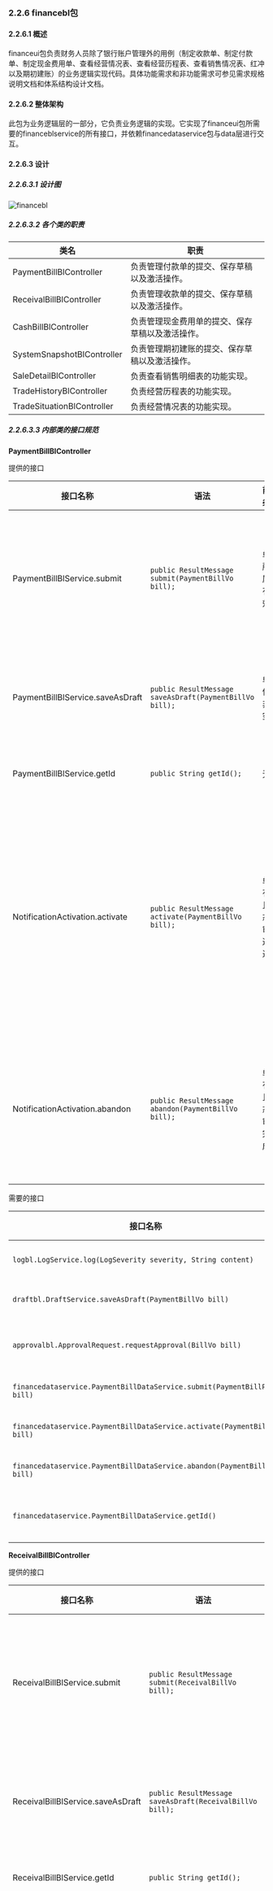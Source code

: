 ### 2.2.6 financebl包

#### 2.2.6.1 概述

financeui包负责财务人员除了银行账户管理外的用例（制定收款单、制定付款单、制定现金费用单、查看经营情况表、查看经营历程表、查看销售情况表、红冲以及期初建账）的业务逻辑实现代码。具体功能需求和非功能需求可参见需求规格说明文档和体系结构设计文档。

#### 2.2.6.2 整体架构

此包为业务逻辑层的一部分，它负责业务逻辑的实现。它实现了financeui包所需要的financeblservice的所有接口，并依赖financedataservice包与data层进行交互。

#### 2.2.6.3 设计

##### 2.2.6.3.1 设计图

![financebl](../../img/设计图/financebl.png)

##### 2.2.6.3.2 各个类的职责

| 类名 | 职责 |
|-----| -----|
| PaymentBillBlController | 负责管理付款单的提交、保存草稿以及激活操作。|
| ReceivalBillBlController | 负责管理收款单的提交、保存草稿以及激活操作。|
| CashBillBlController | 负责管理现金费用单的提交、保存草稿以及激活操作。 |
| SystemSnapshotBlController | 负责管理期初建账的提交、保存草稿以及激活操作。 |
| SaleDetailBlController | 负责查看销售明细表的功能实现。|
| TradeHistoryBlController | 负责经营历程表的功能实现。 |
| TradeSituationBlController | 负责经营情况表的功能实现。|


##### 2.2.6.3.3 内部类的接口规范

**PaymentBillBlController**

提供的接口

| 接口名称                                     | 语法                                       | 前置条件                         | 后置条件                                  |
| ---------------------------------------- | ---------------------------------------- | ---------------------------- | ------------------------------------- |
| PaymentBillBlService.submit     | `public ResultMessage submit(PaymentBillVo bill);` | 单据所有属性有效。                    | 单据已经保存到数据库，持久化信息已经保存。                 |
| PaymentBillBlService.saveAsDraft | `public ResultMessage saveAsDraft(PaymentBillVo bill);` | 单据信息非空。                      | 保存草稿，持久化信息已经保存。                       |
| PaymentBillBlService.getId      | `public String getId(); ` | 无。 | 获得新单据的ID。|
| NotificationActivation.activate          | `public ResultMessage activate(PaymentBillVo bill);` | 单据有效且状态为审批通过。                | 系统修改对应银行账户和客户信息，修改单据状态为已入账，持久化信息已经保存。 |
| NotificationActivation.abandon           | `public ResultMessage abandon(PaymentBillVo bill);` | 单据有效且状态为审批完成。                | 系统修改单据状态为已经废弃，持久化信息已经保存。              |

需要的接口

| 接口名称                                     | 服务名          |
| ---------------------------------------- | ------------ |
| `logbl.LogService.log(LogSeverity severity, String content)` | 记录日志。|
| `draftbl.DraftService.saveAsDraft(PaymentBillVo bill)` | 保存草稿。|
| `approvalbl.ApprovalRequest.requestApproval(BillVo bill)` | 提交等待审核。|
| `financedataservice.PaymentBillDataService.submit(PaymentBillPo bill)` | 提交新单据。       |
| `financedataservice.PaymentBillDataService.activate(PaymentBillPo bill) ` | 使单据入账。       |
| `financedataservice.PaymentBillDataService.abandon(PaymentBillPo bill)` | 废弃单据。        |
| `financedataservice.PaymentBillDataService.getId()` | 获得新单据的ID。|

**ReceivalBillBlController**

提供的接口

| 接口名称                                     | 语法                                       | 前置条件                         | 后置条件                                  |
| ---------------------------------------- | ---------------------------------------- | ---------------------------- | ------------------------------------- |
| ReceivalBillBlService.submit     | `public ResultMessage submit(ReceivalBillVo bill);` | 单据所有属性有效。                    | 单据已经保存到数据库，持久化信息已经保存。                 |
| ReceivalBillBlService.saveAsDraft | `public ResultMessage saveAsDraft(ReceivalBillVo bill);` | 单据信息非空。                      | 保存草稿，持久化信息已经保存。                       |
| ReceivalBillBlService.getId      | `public String getId(); ` | 无。 | 获得新单据的ID。|
| NotificationActivation.activate          | `public ResultMessage activate(ReceivalBillVo bill);` | 单据有效且状态为审批通过。                | 系统修改对应银行账户和客户信息，修改单据状态为已入账，持久化信息已经保存。 |
| NotificationActivation.abandon           | `public ResultMessage abandon(ReceivalBillVo bill);` | 单据有效且状态为审批完成。                | 系统修改单据状态为已经废弃，持久化信息已经保存。              |

需要的接口

| 接口名称                                     | 服务名          |
| ---------------------------------------- | ------------ |
| `logbl.LogService.log(LogSeverity severity, String content)` | 记录日志。|
| `draftbl.DraftService.saveAsDraft(ReceivalBillVo bill)` | 保存草稿。|
| `approvalbl.ApprovalRequest.requestApproval(BillVo bill)` | 提交等待审核。|
| `financedataservice.ReceivalBillDataService.submit(ReceivalBillPo bill)` | 提交新单据。       |
| `financedataservice.ReceivalBillDataService.activate(ReceivalBillPo bill) ` | 使单据入账。       |
| `financedataservice.ReceivalBillDataService.abandon(ReceivalBillPo bill)` | 废弃单据。        |
| `financedataservice.ReceivalBillDataService.getId()` | 获得新单据的ID。|

**CashBillBlController**

提供的接口

| 接口名称                                     | 语法                                       | 前置条件                         | 后置条件                                  |
| ---------------------------------------- | ---------------------------------------- | ---------------------------- | ------------------------------------- |
| CashBillBlService.submit     | `public ResultMessage submit(CashBillVo bill);` | 单据所有属性有效。                    | 单据已经保存到数据库，持久化信息已经保存。                 |
| CashBillBlService.saveAsDraft | `public ResultMessage saveAsDraft(CashBillVo bill);` | 单据信息非空。                      | 保存草稿，持久化信息已经保存。                       |
| CashBillBlService.getId      | `public String getId(); ` | 无。 | 获得新单据的ID。|
| NotificationActivation.activate          | `public ResultMessage activate(CashBillVo bill);` | 单据有效且状态为审批通过。                | 系统修改对应银行账户和客户信息，修改单据状态为已入账，持久化信息已经保存。 |
| NotificationActivation.abandon           | `public ResultMessage abandon(CashBillVo bill);` | 单据有效且状态为审批完成。                | 系统修改单据状态为已经废弃，持久化信息已经保存。              |

需要的接口

| 接口名称                                     | 服务名          |
| ---------------------------------------- | ------------ |
| `logbl.LogService.log(LogSeverity severity, String content)` | 记录日志。|
| `draftbl.DraftService.saveAsDraft(CashBillVo bill)` | 保存草稿。|
| `approvalbl.ApprovalRequest.requestApproval(BillVo bill)` | 提交等待审核。|
| `financedataservice.CashBillDataService.submit(CashBillPo bill)` | 提交新单据。       |
| `financedataservice.CashBillDataService.activate(CashBillPo bill)` | 使单据入账。       |
| `financedataservice.CashBillDataService.abandon(CashBillPo bill)` | 废弃单据。        |
| `financedataservice.CashBillDataService.getId()` | 获得新单据的ID。|


**InitialEstablishmentBlController**

提供的接口

| 接口名称                                     | 语法                                       | 前置条件                         | 后置条件                                  |
| ---------------------------------------- | ---------------------------------------- | ---------------------------- | ------------------------------------- |
| InitialEstablishmentBlService.submit     | `public ResultMessage submit(SystemSnapshotVo bill);` | 单据所有属性有效。                    | 单据已经保存到数据库，持久化信息已经保存。                 |
| InitialEstablishmentBlService.saveAsDraft | `public ResultMessage saveAsDraft(SystemSnapshotVo bill);` | 单据信息非空。                      | 保存草稿，持久化信息已经保存。                       |
| InitialEstablishmentBlService.autofill | `public SystemSnapshotVo autofill();`     | 无。                           | 返回现有系统信息。                             |

需要的接口

| 接口名称                                     | 服务名          |
| ---------------------------------------- | ------------ |
| `logbl.LogService.log(LogSeverity severity, String content)` | 记录日志。|
| `draftbl.DraftService.saveAsDraft(SystemSnapshotVo bill)` | 保存草稿。|
| `clientbl.queryClient(String query)` | 查询客户。 |
| `commoditybl.CommodityInfo.getAllCommodity()` | 取得所有商品信息。|
| `commoditybl.CommodityInfo.getAllCommoditySort()` | 取得所有商品分类信息。|
| `bankaccountbl.BankAccountInfo.getAllBankAccount()` | 取得所有银行账户信息。|
| `financedataservice.InitialEstablishmentDataService.submit(SystemSnapshotPo snapshot)` | 提交新单据。       |
| `financedataservice.InitialEstablishmentDataService.getId()` | 获得新单据的ID。|

**SaleDetailBlController**

提供的接口

| 接口名称                                     | 语法                                       | 前置条件                         | 后置条件                                  |
| ---------------------------------------- | ---------------------------------------- | ---------------------------- | ------------------------------------- |
| SaleDetailBlService.query        | `public SaleDetailVo query(SaleDetailQueryVo query);` | 输入的query不为空。其中值为null的字段为不限制。 | 返回销售明细表。                              |
| SaleDetailBlService.export       | `public ResultMessage export(SaleDetailVo detail);` | 表不为空且有效。                     | 导出单据。                                 |

需要的接口

| 接口名称                                     | 服务名          |
| ---------------------------------------- | ------------ |
| `logbl.LogService.log(LogSeverity severity, String content)` | 记录日志。|
| `salebl.SaleBillInfo.querySaleBill(SaleBillQueryVo query)` | 查询销售单。|
| `salebl.SaleBillInfo.querySaleRefundBill(SaleBillQueryVo query)` | 查询销售退货单。|


**TradeHistoryBlController**

提供的接口

| 接口名称                                     | 语法                                       | 前置条件                         | 后置条件                                  |
| ---------------------------------------- | ---------------------------------------- | ---------------------------- | ------------------------------------- |
| TradeHistoryBlService.query      | `public TradeHistoryVo query(TradeHistoryQueryVo query);` | 输入的query不为空。其中值为null字段的为不限制。 | 返回符合条件的单据。                            |
| TradeHistoryBlService.export     | `public ResultMessage export(TradeHistoryVo bills);` | bills参数不为空且有效。               | 导出报表。                                 |
| FinanceBillInfo.query | `public FinanceBillVo[] queryFinanceBill(FinanceBillQueryVo query);` | 无。 | 返回符合条件的财务单据。若某一条目为null则为无限制。| 

需要的接口

| 接口名称                                     | 服务名          |
| ---------------------------------------- | ------------ |
| `logbl.LogService.log(LogSeverity severity, String content)` | 记录日志。|
| `financedataservice.TradeHistoryDataService.query(FinanceBillQueryVo query)` | 根据条件查找财务类单据。    |
| `salebl.SaleBillInfo.querySaleBill(SaleBillQueryVo query)` | 查询销售单。|
| `salebl.SaleBillInfo.querySaleRefundBill(SaleRefundBillQueryVo query)` | 查询销售退货单。|
| `salebl.SaleBillInfo.queryPurchaseBill(PurchaseBillQueryVo query)` | 查询进货单。|
| `salebl.SaleBillInfo.queryPurchaseRefundBill(PurchaseRefundBillQueryVo query)` | 查询进货退货单。|
| `inventorybl.InventoryBillInfo.getAllInventoryBill()` | 查询库存类单据。|

**TradeSituationBlController**


提供的接口

| 接口名称                                     | 语法                                       | 前置条件                         | 后置条件                                  |
| ---------------------------------------- | ---------------------------------------- | ---------------------------- | ------------------------------------- |
| TradeSituationBlService.query    | `public TradeSituationVo query(Date start, Date end);` | 输入时间段有效。                     | 返回时间段内的经营情况。                          |
| TradeSituationBlService.export   | `public ResultMessage export(TradeSituationVo situation);` | 选定表格非空。                      | 导出报表。                                 |

需要的接口

| 接口名称                                     | 服务名          |
| ---------------------------------------- | ------------ |
| `logbl.LogService.log(LogSeverity severity, String content)` | 记录日志。|
| `financebl.ExpenseCalculation.calculate(Date start, Date end)` | 计算支出。|
| `financebl.IncomeCalculation.calculate(Date start, Date end)` | 计算收入。|

##### 2.2.6.3.4 业务逻辑层的动态模型

下图为填写付款单时的顺序图。

![填写付款单](../../img/流程图/填写付款单.png)

下图为填写付款单时被中断保存草稿的顺序图，其他单据保存草稿同理。

![填写付款单保存草稿](../../img/流程图/填写付款单保存草稿.png)

下图为填写付款单时PaymentBillBlController的状态图，其他单据同理。

![填写付款单状态](../../img/状态图/填写付款单.png)

下图为填写收款单时的顺序图。

![填写收款单](../../img/流程图/填写收款单.png)

下图为填写现金费用单时的顺序图。

![填写现金费用单](../../img/流程图/填写现金费用单.png)

下图为期初建账时的顺序图。

![期初建账](../../img/流程图/期初建账.png)

下图为期初建账时InitialEstablishmentBlController的状态图。

![期初建账状态](../../img/状态图/期初建账.png)

下图为查看经营历程表的顺序图。

![查看经营历程表](../../img/流程图/查看经营历程表.png)

下图为查看经营历程表时TradeHistory的状态图，其他同理。

![查看经营历程表状态](../../img/状态图/查看经营历程表.png)

下图为查看销售明细表的顺序图。

![查看销售明细表](../../img/流程图/查看销售明细表.png)

下图为查看经营情况表的顺序图。

![查看经营情况表](../../img/流程图/查看经营情况表.png)




### 2.2.7 bankaccountbl包

#### 2.2.7.1 概述

bankaccountbl包负责银行账户管理的的业务逻辑实现代码。具体功能需求和非功能需求可参见需求规格说明文档和体系结构设计文档。

#### 2.2.7.2 整体架构

此包为业务逻辑层的一部分，它负责业务逻辑的实现。它实现了bankaccountui包所需要的bankaccountblservice的所有接口，并依赖bankaccountdataservice包与data层进行交互。它同时公开了BankAccountInfo接口用于给其他bl提供银行账户信息。

#### 2.2.7.3 设计

##### 2.2.7.3.1 设计图

![bankaccountui](../../img/设计图/bankaccountbl.png)

##### 2.2.7.3.2 各个类的职责

| 类名 | 职责 |
|-----| -----|
| BankAccountBlController | 负责管理银行账户管理功能的实现。|

##### 2.2.7.3.3 内部类的接口规范

**BankAccountBlController**

提供的接口

| 接口名称                                     | 语法                                       | 前置条件                  | 后置条件                   |
| ---------------------------------------- | ---------------------------------------- | --------------------- | ---------------------- |
| BankAccountManagementBlService.add | `public ResultMessage add(BankAccountVo newAccount);` | 新账户信息合法且无冲突，用户具有最高权限。 | 新银行账户信息已经添加，持久化信息已经保存。 |
| BankAccountManagementBlService.modify | `public ResultMessage modify(BankAccountVo newAccount);` | 新账户信息合法且无冲突，用户具有最高权限。 | 银行账户信息已经修改，持久化信息已经保存。  |
| BankAccountManagementBlService.query | `public BankAccountVo[] query(BankAccountQueryVo query);` | 查询条件合法。               | 返回符合查询条件的数据。           |
| BankAccountManagementBlService.delete | `public ResultMessage delete(BankAccountVo account);` | 选择的账户合法，用户具有最高权限。     | 选定账户信息已经删除，持久化信息已经保存。  |
| BankAccountInfo.queryBankAccount | `public BankAccountVo[] queryBankAccount(BankAccoutQueryVo query);` | 无。 | 返回符合查询条件的数据。|


需要的接口


| 接口名称                                     | 服务名            |
| ---------------------------------------- | -------------- |
| `bankaccountdataservice.BankAccountManagementDataService.query(BankAccountQueryVo query);` | 根据ID和/或名称查询账户。 |
| `bankaccountdataservice.BankAccountManagementDataService.add(BankAccountPo account);` | 添加账户。          |
| `bankaccountdataservice.BankAccountManagementDataService.modify(BankAccountPo account);` | 修改账户信息。        |
| `bankaccountdataservice.BankAccountManagementDataService.delete(BankAccountPo account);` | 删除账户信息。        |
| `logbl.LogService.log(LogSeverity severity, String content)` | 记录日志。|